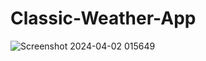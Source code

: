 # Classic-Weather-App
![Screenshot 2024-04-02 015649](https://github.com/nafismahmud181/Classic-Weather-App/assets/83793002/1b69051c-f0a1-48cc-98a8-5e3f63f686d9)
